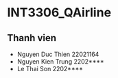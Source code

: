 # INT3306_QAirline

## Thanh vien
* Nguyen Duc Thien 22021164
* Nguyen Kien Trung 2202****
* Le Thai Son 2202****
